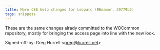 ```yaml
---
title: More CSS help changes for Leopard (REnamer, 29779b2)
tags: snippets
---
```


These are the same changes alrady committed to the WOCommon repository, mostly for bringing the access page into line with the new look.

Signed-off-by: Greg Hurrell &lt;greg@hurrell.net&gt;
